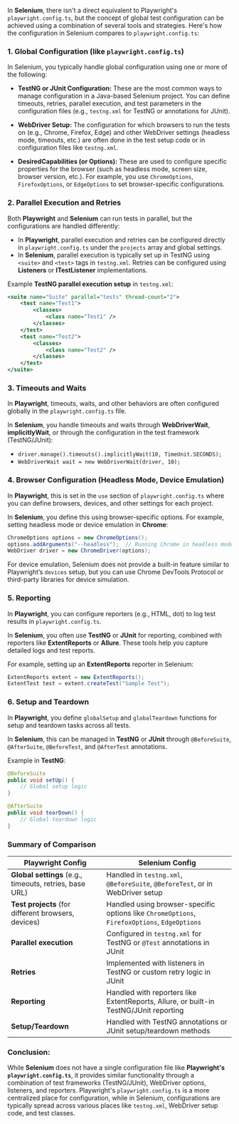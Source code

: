 In **Selenium**, there isn't a direct equivalent to Playwright's `playwright.config.ts`, but the concept of global test configuration can be achieved using a combination of several tools and strategies. Here's how the configuration in Selenium compares to `playwright.config.ts`:

### **1. Global Configuration (like `playwright.config.ts`)**

In Selenium, you typically handle global configuration using one or more of the following:

- **TestNG or JUnit Configuration:** These are the most common ways to manage configuration in a Java-based Selenium project. You can define timeouts, retries, parallel execution, and test parameters in the configuration files (e.g., `testng.xml` for TestNG or annotations for JUnit).

- **WebDriver Setup:** The configuration for which browsers to run the tests on (e.g., Chrome, Firefox, Edge) and other WebDriver settings (headless mode, timeouts, etc.) are often done in the test setup code or in configuration files like `testng.xml`.

- **DesiredCapabilities (or Options):** These are used to configure specific properties for the browser (such as headless mode, screen size, browser version, etc.). For example, you use `ChromeOptions`, `FirefoxOptions`, or `EdgeOptions` to set browser-specific configurations.

### **2. Parallel Execution and Retries**

Both **Playwright** and **Selenium** can run tests in parallel, but the configurations are handled differently:

- In **Playwright**, parallel execution and retries can be configured directly in `playwright.config.ts` under the `projects` array and global settings.
- In **Selenium**, parallel execution is typically set up in TestNG using `<suite>` and `<test>` tags in `testng.xml`. Retries can be configured using **Listeners** or **ITestListener** implementations.

Example **TestNG parallel execution setup** in `testng.xml`:

```xml
<suite name="Suite" parallel="tests" thread-count="2">
    <test name="Test1">
        <classes>
            <class name="Test1" />
        </classes>
    </test>
    <test name="Test2">
        <classes>
            <class name="Test2" />
        </classes>
    </test>
</suite>
```

### **3. Timeouts and Waits**

In **Playwright**, timeouts, waits, and other behaviors are often configured globally in the `playwright.config.ts` file.

In **Selenium**, you handle timeouts and waits through **WebDriverWait**, **implicitlyWait**, or through the configuration in the test framework (TestNG/JUnit):

- `driver.manage().timeouts().implicitlyWait(10, TimeUnit.SECONDS);`
- `WebDriverWait wait = new WebDriverWait(driver, 10);`

### **4. Browser Configuration (Headless Mode, Device Emulation)**

In **Playwright**, this is set in the `use` section of `playwright.config.ts` where you can define browsers, devices, and other settings for each project.

In **Selenium**, you define this using browser-specific options. For example, setting headless mode or device emulation in **Chrome**:

```java
ChromeOptions options = new ChromeOptions();
options.addArguments("--headless");  // Running Chrome in headless mode
WebDriver driver = new ChromeDriver(options);
```

For device emulation, Selenium does not provide a built-in feature similar to Playwright’s `devices` setup, but you can use Chrome DevTools Protocol or third-party libraries for device simulation.

### **5. Reporting**

In **Playwright**, you can configure reporters (e.g., HTML, dot) to log test results in `playwright.config.ts`.

In **Selenium**, you often use **TestNG** or **JUnit** for reporting, combined with reporters like **ExtentReports** or **Allure**. These tools help you capture detailed logs and test reports.

For example, setting up an **ExtentReports** reporter in Selenium:

```java
ExtentReports extent = new ExtentReports();
ExtentTest test = extent.createTest("Sample Test");
```

### **6. Setup and Teardown**

In **Playwright**, you define `globalSetup` and `globalTeardown` functions for setup and teardown tasks across all tests.

In **Selenium**, this can be managed in **TestNG** or **JUnit** through `@BeforeSuite`, `@AfterSuite`, `@BeforeTest`, and `@AfterTest` annotations.

Example in **TestNG**:

```java
@BeforeSuite
public void setUp() {
    // Global setup logic
}

@AfterSuite
public void tearDown() {
    // Global teardown logic
}
```

### **Summary of Comparison**

| **Playwright Config**                                   | **Selenium Config**                                                                          |
| ------------------------------------------------------- | -------------------------------------------------------------------------------------------- |
| **Global settings** (e.g., timeouts, retries, base URL) | Handled in `testng.xml`, `@BeforeSuite`, `@BeforeTest`, or in WebDriver setup                |
| **Test projects** (for different browsers, devices)     | Handled using browser-specific options like `ChromeOptions`, `FirefoxOptions`, `EdgeOptions` |
| **Parallel execution**                                  | Configured in `testng.xml` for TestNG or `@Test` annotations in JUnit                        |
| **Retries**                                             | Implemented with listeners in TestNG or custom retry logic in JUnit                          |
| **Reporting**                                           | Handled with reporters like ExtentReports, Allure, or built-in TestNG/JUnit reporting        |
| **Setup/Teardown**                                      | Handled with TestNG annotations or JUnit setup/teardown methods                              |

### Conclusion:

While **Selenium** does not have a single configuration file like **Playwright's `playwright.config.ts`**, it provides similar functionality through a combination of test frameworks (TestNG/JUnit), WebDriver options, listeners, and reporters. Playwright's `playwright.config.ts` is a more centralized place for configuration, while in Selenium, configurations are typically spread across various places like `testng.xml`, WebDriver setup code, and test classes.
